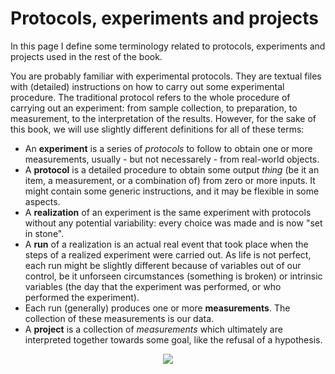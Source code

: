 # Protocols, experiments and projects

In this page I define some terminology related to protocols, experiments and projects used in the rest of the book.

You are probably familiar with experimental protocols.
They are textual files with (detailed) instructions on how to carry out some experimental procedure.
The traditional protocol refers to the whole procedure of carrying out an experiment: from sample collection, to preparation, to measurement, to the interpretation of the results.
However, for the sake of this book, we will use slightly different definitions for all of these terms:
- An **experiment** is a series of *protocols* to follow to obtain one or more measurements, usually - but not necessarely - from real-world objects.
- A **protocol** is a detailed procedure to obtain some output *thing* (be it an item, a measurement, or a combination of) from zero or more inputs.
  It might contain some generic instructions, and it may be flexible in some aspects.
- A **realization** of an experiment is the same experiment with protocols without any potential variability: every choice was made and is now "set in stone".
- A **run** of a realization is an actual real event that took place when the steps of a realized experiment were carried out.
  As life is not perfect, each run might be slightly different because of variables out of our control, be it unforseen circumstances (something is broken) or intrinsic variables (the day that the experiment was performed, or who performed the experiment).
- Each run (generally) produces one or more **measurements**.
  The collection of these measurements is our data.
- A **project** is a collection of *measurements* which ultimately are interpreted together towards some goal, like the refusal of a hypothesis.

<div align="center">
<img src="https://github.com/MrHedmad/mimir/blob/main/resources/images/Basic_project_structure.png?raw=true">
</div>
